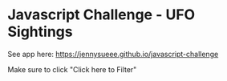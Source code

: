 # Javascript Challenge - UFO Sightings

See app here: https://jennysueee.github.io/javascript-challenge

Make sure to click "Click here to Filter"
